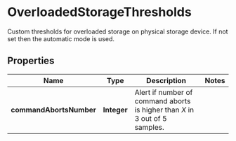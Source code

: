 

# OverloadedStorageThresholds

Custom thresholds for overloaded storage on physical storage device. If not set then the automatic mode is used.

## Properties

| Name | Type | Description | Notes |
|------------ | ------------- | ------------- | -------------|
|**commandAbortsNumber** | **Integer** | Alert if number of command aborts is higher than *X* in 3 out of 5 samples. |  |



